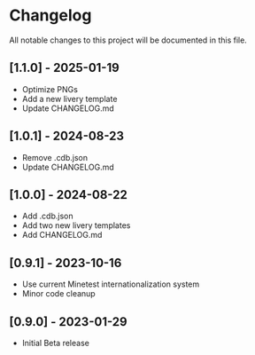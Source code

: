 # Changelog
All notable changes to this project will be documented in this file.
## [1.1.0] - 2025-01-19
- Optimize PNGs
- Add a new livery template
- Update CHANGELOG.md
## [1.0.1] - 2024-08-23
- Remove .cdb.json
- Update CHANGELOG.md
## [1.0.0] - 2024-08-22
- Add .cdb.json
- Add two new livery templates
- Add CHANGELOG.md
## [0.9.1] - 2023-10-16
- Use current Minetest internationalization system
- Minor code cleanup
## [0.9.0] - 2023-01-29
- Initial Beta release
